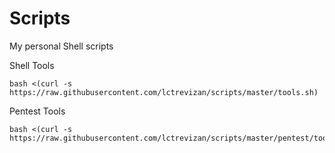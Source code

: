 # Scripts
My personal Shell scripts

Shell Tools
```
bash <(curl -s https://raw.githubusercontent.com/lctrevizan/scripts/master/tools.sh)
```

Pentest Tools
```
bash <(curl -s https://raw.githubusercontent.com/lctrevizan/scripts/master/pentest/toolspentest.sh)
```
